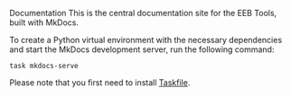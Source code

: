 Documentation
This is the central documentation site for the EEB Tools, built with MkDocs.

To create a Python virtual environment with the necessary dependencies and start the MkDocs development server, run the following command:

```
task mkdocs-serve
```

Please note that you first need to install [Taskfile](https://taskfile.dev/).